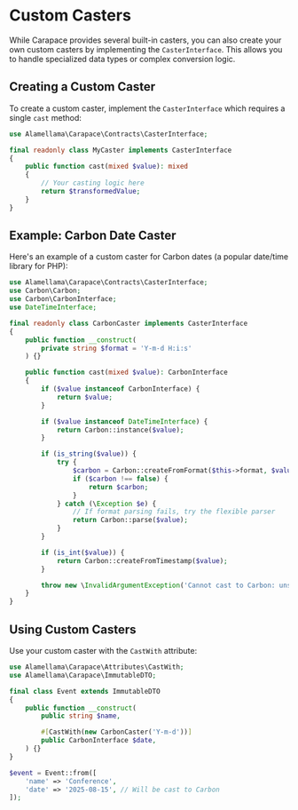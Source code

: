 # Custom Casters

While Carapace provides several built-in casters, you can also create your own custom casters by implementing the `CasterInterface`. This allows you to handle specialized data types or complex conversion logic.

## Creating a Custom Caster

To create a custom caster, implement the `CasterInterface` which requires a single `cast` method:

```php
use Alamellama\Carapace\Contracts\CasterInterface;

final readonly class MyCaster implements CasterInterface
{
    public function cast(mixed $value): mixed
    {
        // Your casting logic here
        return $transformedValue;
    }
}
```

## Example: Carbon Date Caster

Here's an example of a custom caster for Carbon dates (a popular date/time library for PHP):

```php
use Alamellama\Carapace\Contracts\CasterInterface;
use Carbon\Carbon;
use Carbon\CarbonInterface;
use DateTimeInterface;

final readonly class CarbonCaster implements CasterInterface
{
    public function __construct(
        private string $format = 'Y-m-d H:i:s'
    ) {}

    public function cast(mixed $value): CarbonInterface
    {
        if ($value instanceof CarbonInterface) {
            return $value;
        }

        if ($value instanceof DateTimeInterface) {
            return Carbon::instance($value);
        }

        if (is_string($value)) {
            try {
                $carbon = Carbon::createFromFormat($this->format, $value);
                if ($carbon !== false) {
                    return $carbon;
                }
            } catch (\Exception $e) {
                // If format parsing fails, try the flexible parser
                return Carbon::parse($value);
            }
        }

        if (is_int($value)) {
            return Carbon::createFromTimestamp($value);
        }

        throw new \InvalidArgumentException('Cannot cast to Carbon: unsupported type ' . gettype($value));
    }
}
```

## Using Custom Casters

Use your custom caster with the `CastWith` attribute:

```php
use Alamellama\Carapace\Attributes\CastWith;
use Alamellama\Carapace\ImmutableDTO;

final class Event extends ImmutableDTO
{
    public function __construct(
        public string $name,

        #[CastWith(new CarbonCaster('Y-m-d'))]
        public CarbonInterface $date,
    ) {}
}

$event = Event::from([
    'name' => 'Conference',
    'date' => '2025-08-15', // Will be cast to Carbon
]);
```
